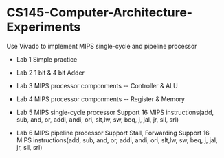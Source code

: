 # CS145-Computer-Architecture-Experiments
Use  Vivado to implement MIPS single-cycle and pipeline processor

* Lab 1 
  Simple practice
  
* Lab 2
  1 bit & 4 bit Adder
  
* Lab 3
  MIPS processor componments -- Controller & ALU
  
* Lab 4
  MIPS processor componments -- Register & Memory
  
* Lab 5
  MIPS single-cycle processor
  Support 16 MIPS instructions(add, sub, and, or, addi, andi, ori, slt,lw, sw, beq, j, jal, jr, sll, srl)
  
* Lab 6
  MIPS pipeline processor
  Support Stall, Forwarding
  Support 16 MIPS instructions(add, sub, and, or, addi, andi, ori, slt,lw, sw, beq, j, jal, jr, sll, srl)
